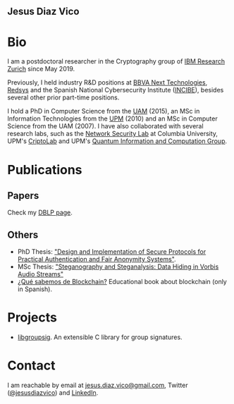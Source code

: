 ## Jesus Diaz Vico

# Bio

I am a postdoctoral researcher in the Cryptography group of [IBM Research Zurich](https://www.zurich.ibm.com/crypto/) since May 2019.

Previously, I held industry R&D positions at [BBVA Next Technologies](https://www.bbvanexttechnologies.com/), [Redsys](http://www.redsys.es/en/index.html) and the Spanish National Cybersecurity Institute ([INCIBE](https://www.incibe.es/en)), besides several other prior part-time positions.

I hold a PhD in Computer Science from the [UAM](http://www.uam.es) (2015), an MSc in Information Technologies from the [UPM](http://www.upm.es/) (2010) and an MSc in Computer Science from the UAM (2007). I have also collaborated with several research labs, such as the [Network Security Lab](http://security.cs.columbia.edu/labs.html) at Columbia University, UPM's [CriptoLab](https://tirnanog.ls.fi.upm.es) and UPM's [Quantum Information and Computation Group](http://www.gcc.fi.upm.es/en/home.html).

# Publications

## Papers

Check my [DBLP page](https://dblp.org/pers/hd/d/Diaz:Jesus). 

## Others

* PhD Thesis: ["Design and Implementation of Secure Protocols for Practical Authentication and Fair Anonymity Systems"](https://www.iacr.org/phds/index.php?p=detail&entry=1462).
* MSc Thesis: ["Steganography and Steganalysis: Data Hiding in Vorbis Audio Streams"](http://oa.upm.es/8989/2/TESIS_MASTER_JESUS_DIAZ_VICO.pdf)
 * [¿Qué sabemos de Blockchain?](https://www.catarata.org/libro/blockchain_94238/) Educational book about blockchain (only in Spanish).
 
# Projects
 * [libgroupsig](https://bitbucket.org/jdiazvico/libgroupsig). An extensible C library for group signatures.

# Contact

I am reachable by email at [jesus.diaz.vico@gmail.com](mailto:jesus.diaz.vico@gmail.com), Twitter ([@jesusdiazvico](https://twitter.com/jesusdiazvico)) and [LinkedIn](https://www.linkedin.com/in/jesusdiazvico/).
